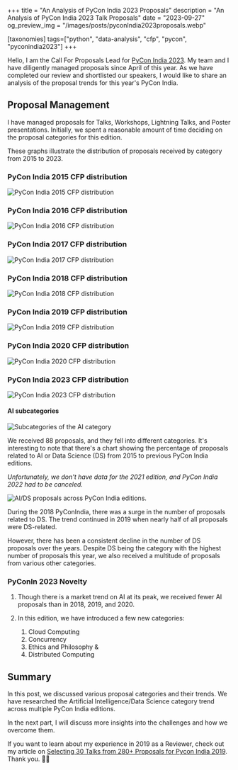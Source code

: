 +++
title = "An Analysis of PyCon India 2023 Proposals"
description = "An Analysis of PyCon India 2023 Talk Proposals"
date = "2023-09-27"
og_preview_img = "/images/posts/pyconIndia2023proposals.webp"

[taxonomies]
tags=["python", "data-analysis", "cfp", "pycon", "pyconindia2023"]
+++

Hello, I am the Call For Proposals Lead for [PyCon India 2023](https://in.pycon.org/2023/). My team and I have diligently managed proposals since April of this year. As we have completed our review and shortlisted our speakers, I would like to share an analysis of the proposal trends for this year's PyCon India.

## Proposal Management

I have managed proposals for Talks, Workshops, Lightning Talks, and Poster presentations. Initially, we spent a reasonable amount of time deciding on the proposal categories for this edition.

These graphs illustrate the distribution of proposals received by category from 2015 to 2023.

### PyCon India 2015 CFP distribution

![PyCon India 2015 CFP distribution](https://cdn.hashnode.com/res/hashnode/image/upload/v1694193489680/33e08503-26c7-40d8-b290-8c742b08175d.png)

### PyCon India 2016 CFP distribution

![PyCon India 2016 CFP distribution](https://cdn.hashnode.com/res/hashnode/image/upload/v1694193552416/64b5891d-343d-4e35-9287-4c9ca95b8dd9.png)

### PyCon India 2017 CFP distribution

![PyCon India 2017 CFP distribution](https://cdn.hashnode.com/res/hashnode/image/upload/v1694193577580/3ffce1a5-b6e9-4b50-9b9a-d743f1be613a.png)

### PyCon India 2018 CFP distribution

![PyCon India 2018 CFP distribution](https://cdn.hashnode.com/res/hashnode/image/upload/v1694193604041/570e6add-7338-4ddb-b48c-f7b7169745a2.png)

### PyCon India 2019 CFP distribution

![PyCon India 2019 CFP distribution](https://cdn.hashnode.com/res/hashnode/image/upload/v1694190634322/62c2b03e-9f1e-4552-8c36-6dad200250e4.png)

### PyCon India 2020 CFP distribution

![PyCon India 2020 CFP distribution](https://cdn.hashnode.com/res/hashnode/image/upload/v1694190744377/3483a14f-b58b-427b-bd26-b36b4ca13af2.png)

### PyCon India 2023 CFP distribution

![PyCon India 2023 CFP distribution](https://cdn.hashnode.com/res/hashnode/image/upload/v1694191212160/186a16cd-39ee-4ea6-a3c5-a45379cadda4.png)

#### AI subcategories

![Subcategories of the AI category](https://cdn.hashnode.com/res/hashnode/image/upload/v1694191269886/ff7e6a12-3958-4738-b936-474dcc67387f.png)

We received 88 proposals, and they fell into different categories. It's interesting to note that there's a chart showing the percentage of proposals related to AI or Data Science (DS) from 2015 to previous PyCon India editions.

_Unfortunately, we don't have data for the 2021 edition, and PyCon India 2022 had to be canceled._

![AI/DS proposals across PyCon India editions.](https://cdn.hashnode.com/res/hashnode/image/upload/v1694194376193/ba2af824-7113-4c72-96d9-c05ba290bfab.png)

During the 2018 PyConIndia, there was a surge in the number of proposals related to DS. The trend continued in 2019 when nearly half of all proposals were DS-related.

However, there has been a consistent decline in the number of DS proposals over the years. Despite DS being the category with the highest number of proposals this year, we also received a multitude of proposals from various other categories.

### PyConIn 2023 Novelty

1. Though there is a market trend on AI at its peak, we received fewer AI proposals than in 2018, 2019, and 2020.
2. In this edition, we have introduced a few new categories:

   1. Cloud Computing
   2. Concurrency
   3. Ethics and Philosophy &
   4. Distributed Computing

## Summary

In this post, we discussed various proposal categories and their trends. We have researched the Artificial Intelligence/Data Science category trend across multiple PyCon India editions.

In the next part, I will discuss more insights into the challenges and how we overcome them.

If you want to learn about my experience in 2019 as a Reviewer, check out my article on [Selecting 30 Talks from 280+ Proposals for Pycon India 2019](@/posts/pycon-india-cfp-review.md). Thank you. 🙏🏼
